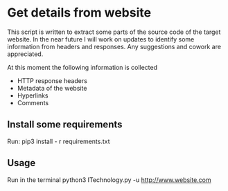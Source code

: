 # Get details from website
This script is written to extract some parts of the source code of the target website. In the near future I will work on updates to identify some information from headers and responses. Any suggestions and cowork are appreciated.

At this moment the following information is collected
- HTTP response headers
- Metadata of the website
- Hyperlinks
- Comments

## Install some requirements
Run: pip3 install - r requirements.txt

## Usage
Run in the terminal python3 ITechnology.py -u http://www.website.com


